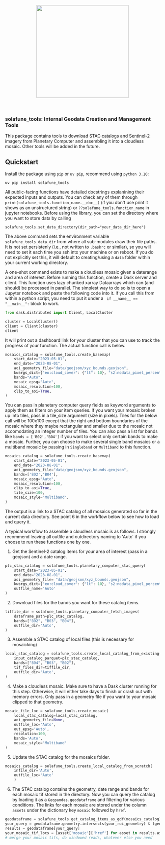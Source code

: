 <h1 align="center">
<img src="https://solafune-contents.s3.ap-northeast-1.amazonaws.com/Solafune_logo_2.001.jpeg" width="300">
</h1><br>

### solafune_tools: Internal Geodata Creation and Management Tools

This package contains tools to download STAC catalogs and Sentinel-2 imagery from Planetary Computer and assembling it into a cloudless mosaic. Other tools will be added in the future.

## Quickstart

Install the package using `pip` or `uv pip`, recommend using `python 3.10`:

``` 
uv pip install solafune_tools
```
All public-facing functions have detailed docstrings explanining their expected inputs and outputs. You can check any of them through `print(solafune_tools.function_name.__doc__)` (if you don't use print it shows as an unstructured string) or `??solafune_tools.function_name` in jupyter notebooks.
Before using the library, you can set the directory where you want to store data by calling
```
solafune_tools.set_data_directory(dir_path="your_data_dir_here")
```
The above command sets the environment variable `solafune_tools_data_dir` from where all sub-modules draw their file paths. It is not set persistenly (i.e., not written to `.bashrc` or similar), so you will need to set it each time you ssh into your machine or on reboot. If you do not explicitly set this, it will default to creating/using a `data` folder within your current working directory.

A one-shot command exists to make a cloudless mosaic given a daterange and area of interest. 
Before running this function, create a Dask server and client. This function uses lazy chunked xarray Dataarrays which can (and should) be processed in parallel. The simplest way to do so is to open a Jupyter notebook and paste the following code into it. If you call this from within a python script, you need to put it under a ` if __name__ == "__main__":` block to work.

```python
from dask.distributed import Client, LocalCluster

cluster = LocalCluster()
client = Client(cluster)
client
```
It will print out a dashboard link for your cluster that you can use to track the progress of your function. The actual function call is below.


```python
mosaics_catalog = solafune_tools.create_basemap(
    start_date="2023-05-01",
    end_date="2023-08-01",
    aoi_geometry_file="data/geojson/xyz_bounds.geojson",
    kwargs_dict={"eo:cloud_cover": {"lt": 10}, "s2:nodata_pixel_percentage": {"lt":20}},
    bands="Auto",
    mosaic_epsg="Auto",
    mosaic_resolution=100,
    clip_to_aoi=True,
)
```

You can pass in planetary computer query fields as keyword arguments to apply them as filters on your item queries. If you want your mosaic broken up into tiles, pass in a tile_size argument (size in pixels). Tiles for the below call will be 100x100 except that the right and bottom boundaries of the mosaic where they maybe rectangular and smaller due to the mosaic not accomodating an integer number of tiles. You can also pass a list for bands like `bands = ['B02','B04']` if you want to select only certain bands to make a mosaic. Further, you can choose to make several single band mosaics or a multiband mosaic by passing in `Singleband` or `Multiband` to this function.

```python
mosaics_catalog = solafune_tools.create_basemap(
    start_date="2023-05-01",
    end_date="2023-08-01",
    aoi_geometry_file="data/geojson/xyz_bounds.geojson",
    bands=['B02','B04'],
    mosaic_epsg="Auto",
    mosaic_resolution=100,
    clip_to_aoi=True,
    tile_size=100,
    mosaic_style='Multiband',
)
```
The output is a link to a STAC catalog of all mosaics generated so far in the current data directory. See point 6 in the workflow below to see how to load and query it.

A typical workflow to assemble a cloudless mosaic is as follows. I strongly recommend leaving all outfile and outdirectory naming to 'Auto' if you choose to run these functions one by one.

1. Get the Sentinel-2 catalog items for your area of interest (pass in a geojson) and a date range.
```python
plc_stac_catalog = solafune_tools.planetary_computer_stac_query(
    start_date="2023-05-01",
    end_date="2023-08-01",
    aoi_geometry_file= "data/geojson/xyz_bounds.geojson",
    kwargs_dict={"eo:cloud_cover": {"lt": 10}, "s2:nodata_pixel_percentage": {"lt":20}},
    outfile_name='Auto'
)
```

2. Download files for the bands you want for these catalog items.

```python
tiffile_dir = solafune_tools.planetary_computer_fetch_images(
    dataframe_path=plc_stac_catalog,
    bands=["B02", "B03", "B04"],
    outfile_dir='Auto',
)
```
3. Assemble a STAC catalog of local files (this is necessary for mosaicking)

```python
local_stac_catalog = solafune_tools.create_local_catalog_from_existing(
    input_catalog_parquet=plc_stac_catalog,
    bands=["B04", "B03", "B02"],
    tif_files_dir=tiffile_dir,
    outfile_dir='Auto',
)
```
4. Make a cloudless mosaic. Make sure to have a Dask cluster running for this step. Otherwise, it will either take days to finish or crash out with memory errors. Only pass in a geometry file if you want to your mosaic clipped to that geometry.

```python
mosaic_file_loc = solafune_tools.create_mosaic(
    local_stac_catalog=local_stac_catalog,
    aoi_geometry_file=None,
    outfile_loc='Auto',
    out_epsg='Auto',
    resolution=100,
    bands='Auto',
    mosaic_style='Multiband'
)
```
5. Update the STAC catalog for the mosaics folder.
```python
mosaics_catalog = solafune_tools.create_local_catalog_from_scratch(
    infile_dir='Auto',
    outfile_loc='Auto'
    )
```

6. The STAC catalog contains the geometry, date range and bands for each mosaic tif stored in the directory. Now you can query the catalog by loading it as a `Geopandas.geodataframe` and filtering for various conditions. The links for each mosaic are stored under the column `assets` under the dictionary key `mosaic` followed by `href`. 
```python
geodataframe = solafune_tools.get_catalog_items_as_gdf(mosaics_catalog)
your_query = geodataframe.geometry.intersects(your_roi_geometry) & (geodataframe['datetime']=='2021-03-01')
results = geodataframe[your_query]
your_mosaic_tif_locs = [asset['mosaic']['href'] for asset in results.assets]
# merge your mosaic tifs, do windowed reads, whatever else you need

```
